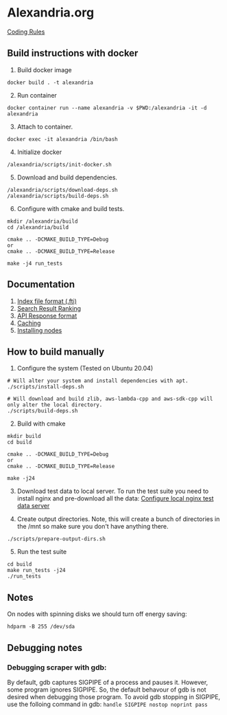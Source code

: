 # Alexandria.org

[Coding Rules](/documentation/coding_rules.md)

## Build instructions with docker
1. Build docker image
```
docker build . -t alexandria
```

2. Run container
```
docker container run --name alexandria -v $PWD:/alexandria -it -d alexandria
```
3. Attach to container.
```
docker exec -it alexandria /bin/bash
```
4. Initialize docker
```
/alexandria/scripts/init-docker.sh
```
5. Download and build dependencies.
```
/alexandria/scripts/download-deps.sh
/alexandria/scripts/build-deps.sh
```
6. Configure with cmake and build tests.
```
mkdir /alexandria/build
cd /alexandria/build

cmake .. -DCMAKE_BUILD_TYPE=Debug
or
cmake .. -DCMAKE_BUILD_TYPE=Release

make -j4 run_tests
```

## Documentation
1. [Index file format (.fti)](/documentation/index_file_format.md)
2. [Search Result Ranking](/documentation/search_result_ranking.md)
3. [API Response format](/documentation/api_response_format.md)
4. [Caching](/documentation/caching.md)
5. [Installing nodes](/documentation/installing_nodes.md)

## How to build manually
1. Configure the system (Tested on Ubuntu 20.04)
```
# Will alter your system and install dependencies with apt.
./scripts/install-deps.sh

# Will download and build zlib, aws-lambda-cpp and aws-sdk-cpp will only alter the local directory.
./scripts/build-deps.sh
```

2. Build with cmake
```
mkdir build
cd build

cmake .. -DCMAKE_BUILD_TYPE=Debug
or
cmake .. -DCMAKE_BUILD_TYPE=Release

make -j24
```

3. Download test data to local server.
To run the test suite you need to install nginx and pre-download all the data: [Configure local nginx test data server](/documentation/configure_local_nginx.md)

4. Create output directories. Note, this will create a bunch of directories in the /mnt so make sure you don't have anything there.
```
./scripts/prepare-output-dirs.sh
```

5. Run the test suite
```
cd build
make run_tests -j24
./run_tests
```

## Notes
On nodes with spinning disks we should turn off energy saving:
```
hdparm -B 255 /dev/sda
```

## Debugging notes
### Debugging scraper with gdb:
By default, gdb captures SIGPIPE of a process and pauses it. However, some program ignores SIGPIPE. So, the default behavour of gdb is not desired when debugging those program. To avoid gdb stopping in SIGPIPE, use the folloing command in gdb:
```handle SIGPIPE nostop noprint pass```
